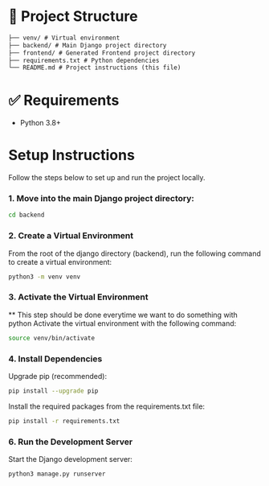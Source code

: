 # 📂 Project Structure

```markdown
├── venv/ # Virtual environment
├── backend/ # Main Django project directory
├── frontend/ # Generated Frontend project directory
├── requirements.txt # Python dependencies
└── README.md # Project instructions (this file)
```

# ✅ Requirements

- Python 3.8+

# Setup Instructions

Follow the steps below to set up and run the project locally.

### 1. Move into the main Django project directory:

```bash
cd backend
```

### 2. Create a Virtual Environment

From the root of the django directory (backend), run the following command to create a virtual environment:

```bash
python3 -m venv venv
```

### 3. Activate the Virtual Environment

\*\* This step should be done everytime we want to do something with python
Activate the virtual environment with the following command:

```bash
source venv/bin/activate
```

### 4. Install Dependencies

Upgrade pip (recommended):

```bash
pip install --upgrade pip
```

Install the required packages from the requirements.txt file:

```bash
pip install -r requirements.txt
```

### 6. Run the Development Server

Start the Django development server:

```bash
python3 manage.py runserver
```
